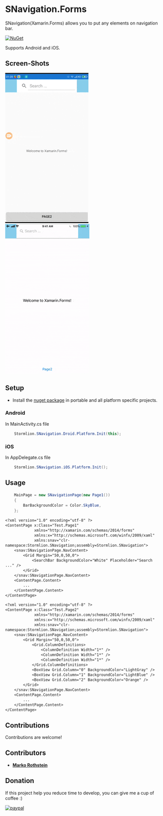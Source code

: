 # SNavigation.Forms

SNavigation(Xamarin.Forms) allows you to put any elements on navigation bar.

[![NuGet](https://img.shields.io/nuget/v/SNavigation.Forms.svg)](https://www.nuget.org/packages/SNavigation.Forms/)

Supports Android and iOS.

## Screen-Shots

<img src="ScreenShots/screenshot_android.gif" alt="SNavigation Android"/> <img src="ScreenShots/screenshot_ios.gif" alt="SNavigation iOS"/>

## Setup

* Install the [nuget package](https://www.nuget.org/packages/SNavigation.Forms) in portable and all platform specific projects.

### Android

In MainActivity.cs file

```cs
    Stormlion.SNavigation.Droid.Platform.Init(this);
```

### iOS

In AppDelegate.cs file

```cs
    Stormlion.SNavigation.iOS.Platform.Init();
```
## Usage

```cs
    MainPage = new SNavigationPage(new Page1())
    {
        BarBackgroundColor = Color.SkyBlue,
    };
```

```xaml
<?xml version="1.0" encoding="utf-8" ?>
<ContentPage x:Class="Test.Page1"
             xmlns="http://xamarin.com/schemas/2014/forms"
             xmlns:x="http://schemas.microsoft.com/winfx/2009/xaml"
             xmlns:snav="clr-namespace:Stormlion.SNavigation;assembly=Stormlion.SNavigation">
    <snav:SNavigationPage.NavContent>
        <Grid Margin="50,0,50,0">
            <SearchBar BackgroundColor="White" Placeholder="Search ..." />
        </Grid>
    </snav:SNavigationPage.NavContent>
    <ContentPage.Content>
        ...
    </ContentPage.Content>
</ContentPage>
```

```xaml
<?xml version="1.0" encoding="utf-8" ?>
<ContentPage x:Class="Test.Page2"
             xmlns="http://xamarin.com/schemas/2014/forms"
             xmlns:x="http://schemas.microsoft.com/winfx/2009/xaml"
             xmlns:snav="clr-namespace:Stormlion.SNavigation;assembly=Stormlion.SNavigation">
    <snav:SNavigationPage.NavContent>
        <Grid Margin="50,0,50,0">
            <Grid.ColumnDefinitions>
                <ColumnDefinition Width="1*" />
                <ColumnDefinition Width="1*" />
                <ColumnDefinition Width="1*" />
            </Grid.ColumnDefinitions>
            <BoxView Grid.Column="0" BackgroundColor="LightGray" />
            <BoxView Grid.Column="1" BackgroundColor="LightBlue" />
            <BoxView Grid.Column="2" BackgroundColor="Orange" />
        </Grid>
    </snav:SNavigationPage.NavContent>
    <ContentPage.Content>
        ...
    </ContentPage.Content>
</ContentPage>
```

## Contributions
Contributions are welcome!

## Contributors
* **[Marko Rothstein](https://www.facebook.com/profile.php?id=100014026622428)**


## Donation
If this project help you reduce time to develop, you can give me a cup of coffee :)

[![paypal](https://www.paypalobjects.com/en_US/i/btn/btn_donateCC_LG.gif)](https://www.paypal.com/cgi-bin/webscr?cmd=_s-xclick&hosted_button_id=EHWABRHDW6LSA)
